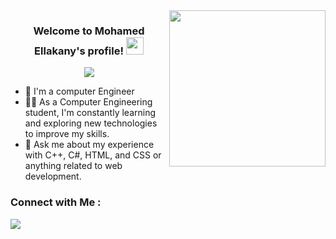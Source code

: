 
<img width="250" align="right" src="https://c.tenor.com/_DOBjnGspYAAAAAM/code-coding.gif">

<h3 align="center">
  Welcome to Mohamed Ellakany's profile!
  <img src="https://media.giphy.com/media/hvRJCLFzcasrR4ia7z/giphy.gif" width="28">
</h3>

<!-- Typing SVG by DenverCoder1 - https://github.com/DenverCoder1/readme-typing-svg -->
<p align="center">
  <a href="https://github.com/DenverCoder1/readme-typing-svg"><img src="https://readme-typing-svg.herokuapp.com/?lines=Computer%20Engineer;Always%20learning%20new%20things&font=Fira%20Code&center=true&width=440&height=45&color=f75c7e&vCenter=true&size=22"></a>
</p> 

- 🏢 I'm a computer Engineer 
- 👨‍💻 As a Computer Engineering student, I'm constantly learning and exploring new technologies to improve my skills.
- 💬 Ask me about my experience with C++, C#, HTML, and CSS or anything related to web development.



### Connect with Me :

<a href="https://www.linkedin.com/in/mohamed-ellakany-158aa9234/" target="_blank"><img src="https://img.shields.io/badge/-Mohamed%20Ellakany-0077B5?style=for-the-badge&logo=Linkedin&logoColor=white"/></a>


